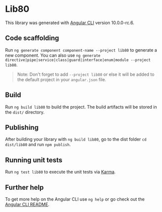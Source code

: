 # Lib80

This library was generated with [Angular CLI](https://github.com/angular/angular-cli) version 10.0.0-rc.6.

## Code scaffolding

Run `ng generate component component-name --project lib80` to generate a new component. You can also use `ng generate directive|pipe|service|class|guard|interface|enum|module --project lib80`.
> Note: Don't forget to add `--project lib80` or else it will be added to the default project in your `angular.json` file. 

## Build

Run `ng build lib80` to build the project. The build artifacts will be stored in the `dist/` directory.

## Publishing

After building your library with `ng build lib80`, go to the dist folder `cd dist/lib80` and run `npm publish`.

## Running unit tests

Run `ng test lib80` to execute the unit tests via [Karma](https://karma-runner.github.io).

## Further help

To get more help on the Angular CLI use `ng help` or go check out the [Angular CLI README](https://github.com/angular/angular-cli/blob/master/README.md).
